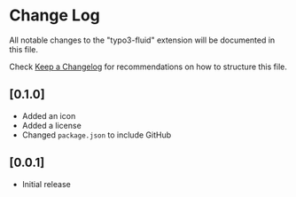 # Change Log

All notable changes to the "typo3-fluid" extension will be documented in this file.

Check [Keep a Changelog](http://keepachangelog.com/) for recommendations on how to structure this file.

## [0.1.0]

- Added an icon
- Added a license
- Changed `package.json` to include GitHub

## [0.0.1]

- Initial release